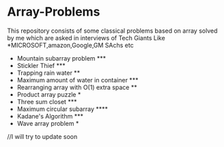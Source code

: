 # Array-Problems
This repository consists of some classical problems based on array solved by me which are asked in interviews of Tech Giants Like *MICROSOFT,amazon,Google,GM SAchs etc
* Mountain subarray problem ***
* Stickler Thief ***
* Trapping rain water **
* Maximum amount of water in container ***
* Rearranging array with O(1) extra space **
* Product array puzzle * 
* Three sum closet ***
* Maximum circular subarray ****
* Kadane's Algorithm ***
* Wave array problem * 

//I will try to update soon
